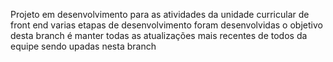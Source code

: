 Projeto em desenvolvimento para as atividades da unidade curricular de front end
varias etapas de desenvolvimento foram desenvolvidas
o objetivo desta branch é manter todas as atualizações mais recentes de todos da equipe sendo upadas nesta branch
